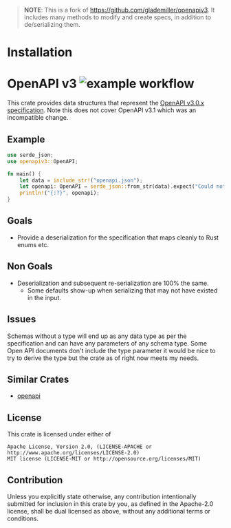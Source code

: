 > **NOTE**: This is a fork of https://github.com/glademiller/openapiv3. It includes many methods to modify and create 
> specs, in addition to de/serializing them.

# Installation

# OpenAPI v3 ![example workflow](https://github.com/glademiller/openapiv3/actions/workflows/rust.yml/badge.svg)


This crate provides data structures that represent the [OpenAPI v3.0.x specification](https://github.com/OAI/OpenAPI-Specification/blob/master/versions/3.0.3.md). Note this does not cover OpenAPI v3.1 which was an incompatible change.

## Example

```rust
use serde_json;
use openapiv3::OpenAPI;

fn main() {
    let data = include_str!("openapi.json");
    let openapi: OpenAPI = serde_json::from_str(data).expect("Could not deserialize input");
    println!("{:?}", openapi);
}
```

## Goals
* Provide a deserialization for the specification that maps cleanly to Rust enums etc.

## Non Goals
* Deserialization and subsequent re-serialization are 100% the same.
    * Some defaults show-up when serializing that may not have existed in the input.

## Issues
Schemas without a type will end up as any data type as per the specification and can have any parameters of any schema type. Some Open API documents don't include the type parameter it would be nice to try to derive the type but the crate as of right now meets my needs.

## Similar Crates
* [openapi](https://crates.io/crates/openapi)

## License

This crate is licensed under either of

    Apache License, Version 2.0, (LICENSE-APACHE or http://www.apache.org/licenses/LICENSE-2.0)
    MIT license (LICENSE-MIT or http://opensource.org/licenses/MIT)

## Contribution

Unless you explicitly state otherwise, any contribution intentionally submitted for inclusion in this crate by you, as defined in the Apache-2.0 license, shall be dual licensed as above, without any additional terms or conditions.